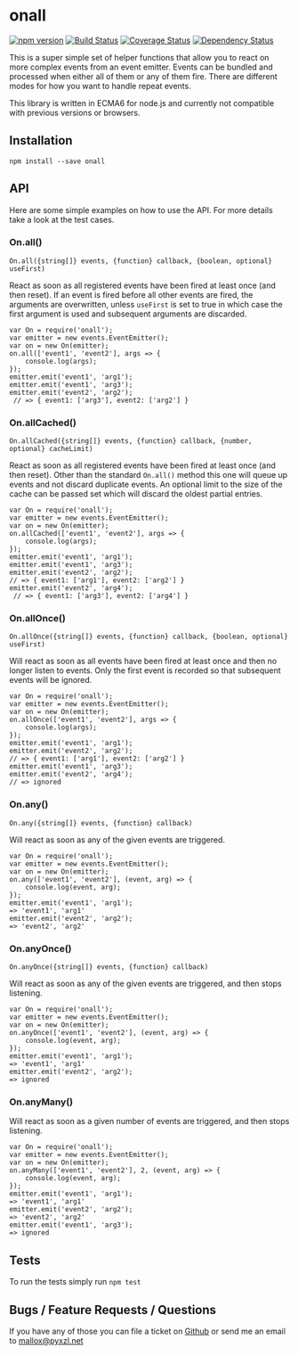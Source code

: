 # onall
[![npm version](https://badge.fury.io/js/onall.svg)](http://badge.fury.io/js/onall)
[![Build Status](https://travis-ci.org/mallocator/onall.svg?branch=master)](https://travis-ci.org/mallocator/onall)
[![Coverage Status](https://coveralls.io/repos/github/mallocator/onall/badge.svg?branch=master)](https://coveralls.io/github/mallocator/onall?branch=master)
[![Dependency Status](https://david-dm.org/mallocator/onall.svg)](https://david-dm.org/mallocator/onall) 

This is a super simple set of helper functions that allow you to react on more complex events from an event emitter.
Events can be bundled and processed when either all of them or any of them fire. There are different modes for how you
want to handle repeat events. 

This library is written in ECMA6 for node.js and currently not compatible with previous versions or browsers.

## Installation

```npm install --save onall```


## API

Here are some simple examples on how to use the API. For more details take a look at the test cases.


### On.all()

```On.all({string[]} events, {function} callback, {boolean, optional} useFirst)```

React as soon as all registered events have been fired at least once (and then reset). If an event is fired before all other events are fired, the 
arguments are overwritten, unless ```useFirst``` is set to true in which case the first argument is used and subsequent arguments are discarded.

```
var On = require('onall');
var emitter = new events.EventEmitter();
var on = new On(emitter);
on.all(['event1', 'event2'], args => {
    console.log(args);
});
emitter.emit('event1', 'arg1');
emitter.emit('event1', 'arg3');
emitter.emit('event2', 'arg2');
 // => { event1: ['arg3'], event2: ['arg2'] }
```                


### On.allCached()

```On.allCached({string[]} events, {function} callback, {number, optional} cacheLimit)```

React as soon as all registered events have been fired at least once (and then reset). Other than the standard ```On.all()``` method this one will
queue up events and not discard duplicate events. An optional limit to the size of the cache can be passed set which will discard the oldest partial 
entries.

```
var On = require('onall');
var emitter = new events.EventEmitter();
var on = new On(emitter);
on.allCached(['event1', 'event2'], args => {
    console.log(args);
});
emitter.emit('event1', 'arg1');
emitter.emit('event1', 'arg3');
emitter.emit('event2', 'arg2');
// => { event1: ['arg1'], event2: ['arg2'] }
emitter.emit('event2', 'arg4');
 // => { event1: ['arg3'], event2: ['arg4'] }
```             


### On.allOnce()

```On.allOnce({string[]} events, {function} callback, {boolean, optional} useFirst)```

Will react as soon as all events have been fired at least once and then no longer listen to events. Only the first event is recorded so that
subsequent events will be ignored.

```
var On = require('onall');
var emitter = new events.EventEmitter();
var on = new On(emitter);
on.allOnce(['event1', 'event2'], args => {
    console.log(args);
});
emitter.emit('event1', 'arg1');
emitter.emit('event2', 'arg2');
// => { event1: ['arg1'], event2: ['arg2'] }
emitter.emit('event1', 'arg3');
emitter.emit('event2', 'arg4');
// => ignored
```


### On.any()

```On.any({string[]} events, {function} callback)```

Will react as soon as any of the given events are triggered.

```
var On = require('onall');
var emitter = new events.EventEmitter();
var on = new On(emitter);
on.any(['event1', 'event2'], (event, arg) => {
    console.log(event, arg);
});
emitter.emit('event1', 'arg1');
=> 'event1', 'arg1'
emitter.emit('event2', 'arg2');
=> 'event2', 'arg2'
```


### On.anyOnce()

```On.anyOnce({string[]} events, {function} callback)```

Will react as soon as any of the given events are triggered, and then stops listening.

```
var On = require('onall');
var emitter = new events.EventEmitter();
var on = new On(emitter);
on.anyOnce(['event1', 'event2'], (event, arg) => {
    console.log(event, arg);
});
emitter.emit('event1', 'arg1');
=> 'event1', 'arg1'
emitter.emit('event2', 'arg2');
=> ignored
```


### On.anyMany()

Will react as soon as a given number of events are triggered, and then stops listening.

```
var On = require('onall');
var emitter = new events.EventEmitter();
var on = new On(emitter);
on.anyMany(['event1', 'event2'], 2, (event, arg) => {
    console.log(event, arg);
});
emitter.emit('event1', 'arg1');
=> 'event1', 'arg1'
emitter.emit('event2', 'arg2');
=> 'event2', 'arg2'
emitter.emit('event1', 'arg3');
=> ignored
```


## Tests

To run the tests simply run ```npm test```


## Bugs / Feature Requests / Questions

If you have any of those you can file a ticket on [Github](https://github.com/mallocator/onall/issues) or send me an email to mallox@pyxzl.net
